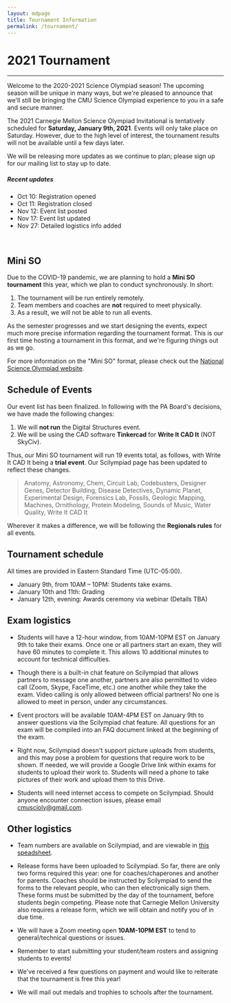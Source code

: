 ```yaml
---
layout: mdpage
title: Tournament Information
permalink: /tournament/
---
```


# 2021 Tournament
<hr>

Welcome to the 2020-2021 Science Olympiad season! The upcoming season will be
unique in many ways, but we're pleased to announce that we'll still be bringing
the CMU Science Olympiad experience to you in a safe and secure manner.

The 2021 Carnegie Mellon Science Olympiad Invitational is tentatively scheduled
for **Saturday, January 9th, 2021**. Events will only take place on Saturday.
However, due to the high level of interest, the tournament results will not be
available until a few days later.

We will be releasing more updates as we continue to plan; please sign up for
our mailing list to stay up to date.

<div class="row">
<div class="col-md-6 col-lg-4">
<div class="card border-info">
  <h5 class="card-header bg-info text-white">Recent updates</h5>
  <ul class="list-group list-group-flush">
    <li class="list-group-item">Oct 10: Registration opened</li>
    <li class="list-group-item">Oct 11: Registration closed</li>
    <li class="list-group-item">Nov 12: Event list posted</li>
    <li class="list-group-item">Nov 17: Event list updated</li>
    <li class="list-group-item">Nov 27: Detailed logistics info added</li>
  </ul>
</div>
</div>
</div>
<br>

## Mini SO

Due to the COVID-19 pandemic, we are planning to hold a **Mini SO tournament**
this year, which we plan to conduct synchronously. In short:

1. The tournament will be run entirely remotely.
2. Team members and coaches are **not** required to meet physically.
3. As a result, we will not be able to run all events.

As the semester progresses and we start designing the events, expect much more
precise information regarding the tournament format. This is our first time
hosting a tournament in this format, and we're figuring things out as we go.

For more information on the "Mini SO" format, please check out the
<a href="https://www.soinc.org/play/tournaments" target="_blank">National Science Olympiad website</a>.

## Schedule of Events

Our event list has been finalized. In following with the PA Board's decisions,
we have made the following changes:

1. We will **not run** the Digital Structures event.
2. We will be using the CAD software **Tinkercad** for **Write It CAD It** (NOT
   SkyCiv).

Thus, our Mini SO tournament will run 19 events total, as follows, with Write
It CAD It being a **trial event**. Our Scilympiad page has been updated to
reflect these changes.

<blockquote class="ml-4">
<p>
  Anatomy, Astronomy, Chem, Circuit Lab, Codebusters, Designer Genes,
  Detector Building, Disease Detectives, Dynamic Planet, Experimental Design,
  Forensics Lab, Fossils, Geologic Mapping, Machines, Ornithology, Protein
  Modeling, Sounds of Music, Water Quality, Write It CAD It
</p>
</blockquote>

Wherever it makes a difference, we will be following the **Regionals rules**
for all events.

## Tournament schedule

All times are provided in Eastern Standard Time (UTC-05:00).

* January 9th, from 10AM &ndash; 10PM: Students take exams.
* January 10th and 11th: Grading
* January 12th, evening: Awards ceremony via webinar (Details TBA)

## Exam logistics

* Students will have a 12-hour window, from 10AM-10PM EST on January 9th to
  take their exams. Once one or all partners start an exam, they will have 60
  minutes to complete it. This allows 10 additional minutes to account for
  technical difficulties.

* Though there is a built-in chat feature on Scilympiad that allows partners to
  message one another, partners are also permitted to video call (Zoom, Skype,
  FaceTime, etc.) one another while they take the exam. Video calling is only
  allowed between official partners! No one is allowed to meet in person, under
  any circumstances.

* Event proctors will be available 10AM-4PM EST on January 9th to answer
  questions via the Scilympiad chat feature. All questions for an exam will be
  compiled into an FAQ document linked at the beginning of the exam.

* Right now, Scilympiad doesn't support picture uploads from students, and this
  may pose a problem for questions that require work to be shown. If needed, we
  will provide a Google Drive link within exams for students to upload their
  work to. Students will need a phone to take pictures of their work and upload
  them to this Drive.

* Students will need internet access to compete on Scilympiad. Should anyone
  encounter connection issues, please email cmuscioly@gmail.com.

## Other logistics

* Team numbers are available on Scilympiad, and are viewable in [this
  speadsheet](https://docs.google.com/spreadsheets/d/1ycnGE-mE1ICHgvkReIH7VtafxFqIFKvMdKxRgMKbq3w/edit?usp=sharing).

* Release forms have been uploaded to Scilympiad. So far, there are only two
  forms required this year: one for coaches/chaperones and another for parents.
  Coaches should be instructed by Scilympiad to send the forms to the relevant
  people, who can then electronically sign them. These forms must be submitted
  by the day of the tournament, before students begin competing. Please note
  that Carnegie Mellon University also requires a release form, which we will
  obtain and notify you of in due time.

* We will have a Zoom meeting open **10AM-10PM EST** to tend to general/technical
  questions or issues.

* Remember to start submitting your student/team rosters and assigning students
  to events!

* We've received a few questions on payment and would like to reiterate that
  the tournament is free this year!

* We will mail out medals and trophies to schools after the tournament.
